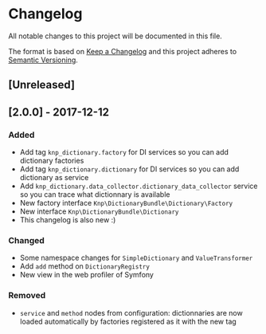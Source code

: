 # Changelog
All notable changes to this project will be documented in this file.

The format is based on [Keep a Changelog](http://keepachangelog.com/en/1.0.0/)
and this project adheres to [Semantic Versioning](http://semver.org/spec/v2.0.0.html).

## [Unreleased]

## [2.0.0] - 2017-12-12
### Added
- Add tag `knp_dictionary.factory` for DI services so you can add dictionary factories
- Add tag `knp_dictionary.dictionary` for DI services so you can add dictionary as service
- Add `knp_dictionary.data_collector.dictionary_data_collector` service so you can trace what dictionnary is available
- New factory interface `Knp\DictionaryBundle\Dictionary\Factory`
- New interface `Knp\DictionaryBundle\Dictionary`
- This changelog is also new :)

### Changed
- Some namespace changes for `SimpleDictionary` and `ValueTransformer`
- Add `add` method on `DictionaryRegistry`
- New view in the web profiler of Symfony

### Removed
- `service` and `method` nodes from configuration: dictionnaries are now loaded automatically by factories registered as it with the new tag
